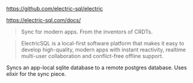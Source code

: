 https://github.com/electric-sql/electric

https://electric-sql.com/docs/

> Sync for modern apps. From the inventors of CRDTs.

> ElectricSQL is a local-first software platform that makes it easy to develop high-quality, modern apps with instant reactivity, realtime multi-user collaboration and conflict-free offline support.

Syncs an app-local sqlite database to a remote postgres database. Uses elixir for the sync piece.